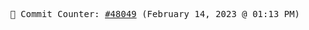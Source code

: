 <p align="center">
    <samp>
        📮 Commit Counter: <a href="https://github.com/Javascript-void0/Javascript-void0/commits/main">#48049</a> (February 14, 2023 @ 01:13 PM)
    </samp>
</p>